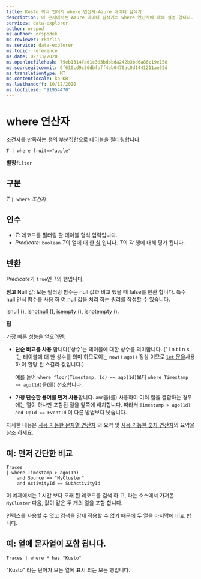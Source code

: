 ```yaml
---
title: Kusto 쿼리 언어의 where 연산자-Azure 데이터 탐색기
description: 이 문서에서는 Azure 데이터 탐색기의 where 연산자에 대해 설명 합니다.
services: data-explorer
author: orspod
ms.author: orspodek
ms.reviewer: rkarlin
ms.service: data-explorer
ms.topic: reference
ms.date: 02/13/2020
ms.openlocfilehash: 79eb1314fad1c3d3bdbbda242b3bd6a86c19e158
ms.sourcegitcommit: 6f610cd9c56dbfaff4eb0470ac0d1441211ae52d
ms.translationtype: MT
ms.contentlocale: ko-KR
ms.lasthandoff: 10/12/2020
ms.locfileid: "91954470"
---
```

# <a name="where-operator"></a>where 연산자

조건자를 만족하는 행의 부분집합으로 테이블을 필터링합니다.

```kusto
T | where fruit=="apple"
```

**별칭**`filter`

## <a name="syntax"></a>구문

*T* `| where` *조건자*

## <a name="arguments"></a>인수

* *T*: 레코드를 필터링 할 테이블 형식 입력입니다.
* *Predicate*: `boolean` *T*의 열에 대 한 [식](./scalar-data-types/bool.md) 입니다. *T*의 각 행에 대해 평가 됩니다.

## <a name="returns"></a>반환

*Predicate*가 `true`인 *T*의 행입니다.

**참고** Null 값: 모든 필터링 함수는 null 값과 비교 했을 때 false를 반환 합니다. 특수 null 인식 함수를 사용 하 여 null 값을 처리 하는 쿼리를 작성할 수 있습니다.

[isnull ()](./isnullfunction.md), [isnotnull ()](./isnotnullfunction.md), [isempty ()](./isemptyfunction.md), [isnotempty ()](./isnotemptyfunction.md). 

**팁**

가장 빠른 성능을 얻으려면:

* **단순 비교를 사용** 합니다('상수'는 테이블에 대한 상수를 의미합니다. (' I n t i n s '는 테이블에 대 한 상수를 의미 하므로이는 `now()` `ago()` 정상 이므로 [ `let` 문을](./letstatement.md)사용 하 여 할당 된 스칼라 값입니다.)

    예를 들어 `where floor(Timestamp, 1d) == ago(1d)`보다 `where Timestamp >= ago(1d)`을(를) 선호합니다.

* **가장 단순한 용어를 먼저 사용**합니다. `and`을(를) 사용하여 여러 절을 결합하는 경우에는 열이 하나만 포함된 절을 앞쪽에 배치합니다. 따라서 `Timestamp > ago(1d) and OpId == EventId` 이 다른 방법보다 낫습니다.

자세한 내용은 [사용 가능한 문자열 연산자](./datatypes-string-operators.md) 의 요약 및 [사용 가능한 숫자 연산자](./numoperators.md)의 요약을 참조 하세요.

## <a name="example-simple-comparisons-first"></a>예: 먼저 간단한 비교

```kusto
Traces
| where Timestamp > ago(1h)
    and Source == "MyCluster"
    and ActivityId == SubActivityId 
```

이 예제에서는 1 시간 보다 오래 된 레코드를 검색 하 고, 라는 소스에서 가져온 `MyCluster` 다음, 값이 같은 두 개의 열을 포함 합니다. 

인덱스를 사용할 수 없고 검색을 강제 적용할 수 없기 때문에 두 열을 마지막에 비교 합니다.

## <a name="example-columns-contain-string"></a>예: 열에 문자열이 포함 됩니다.

```kusto
Traces | where * has "Kusto"
```

"Kusto" 라는 단어가 모든 열에 표시 되는 모든 행입니다.
 
